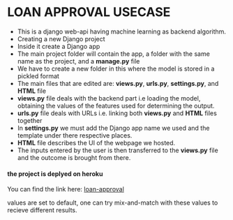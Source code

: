 LOAN APPROVAL USECASE
======

*    This is a django web-api having machine learning as backend algorithm.
*    Creating a new Django project
*    Inside it create a Django app
*    The main project folder will contain the app, a folder with the same name as the project,  and a __manage.py__ file
*    We have to create a new folder in this where the model is stored in a pickled format
*    The main files that are edited are: __views.py__, __urls.py__, __settings.py__, and __HTML__ file
*    __views.py__ file deals with the backend part i.e loading the model, obtaining the values of the features used for determining the output.
*    __urls.py__ file deals with URLs i.e. linking both __views.py__ and __HTML__ files together
*    In __settings.py__ we must add the Django app name we used and the template under there respective places.
*    __HTML__ file describes the UI of the webpage we hosted.
*    The inputs entered by the user is then transferred to the __views.py__ file and the outcome is brought from there.

#### the project is deplyed on heroku
You can find the link here: [loan-approval](https://ml-loan-approval-api.herokuapp.com/)

values are set to default, one can try mix-and-match with these values to recieve different results.
